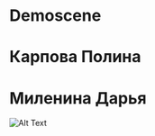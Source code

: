 # Demoscene
# Карпова Полина
# Миленина Дарья
![Alt Text](https://github.com/Pollyraspad/Demoscene/raw/master/image/image.png)
